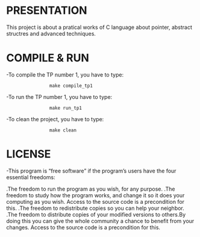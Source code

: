 #						PRESENTATION

This project is about a pratical works of C language about pointer, abstract structres and advanced 
techniques.

#						COMPILE & RUN

-To compile the TP number 1, you have to type:
	
					make compile_tp1	

-To run the TP number 1, you have to type:
	
					make run_tp1

-To clean the project, you have to type:
			
					make clean

#						LICENSE

-This program is “free software” if the program’s users have the four essential freedoms:

.The freedom to run the program as you wish, for any purpose. 
.The freedom to study how the program works, and change it so it does your computing as you wish.
 Access to the source code is a precondition for this. 
.The freedom to redistribute copies so you can help your neighbor.
.The freedom to distribute copies of your modified versions to others.By doing this you can give the whole 
community a chance to benefit from your changes. Access to the source code is a precondition for this.
